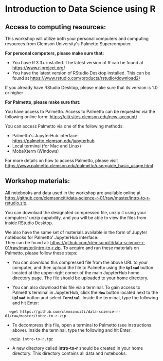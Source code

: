 # Introduction to Data Science using R

## Access to computing resources:

This workshop will utilize both your personal computers and computing resources from Clemson University's Palmetto Supercomputer.

**For personal computers, please make sure that:**

- You have R 3.3+ installed. The latest version of R can be found at https://www.r-project.org/
- You have the latest version of RStudio Desktop installed. This can be found at https://www.rstudio.com/products/rstudio/download2/

If you already have RStudio Desktop, please make sure that its version is 1.0 or higher

**For Palmetto, please make sure that:**

You have access to Palmetto. Access to Palmetto can be requested via the 
following online form: https://citi.sites.clemson.edu/new-account/

You can access Palmetto via one of the following methods:

- Palmetto's JupyterHub interface: https://palmetto.clemson.edu/jupyterhub
- Local terminal (for Mac and Linux)
- MobaXterm (Windows)

For more details on how to access Palmetto, please visit https://www.palmetto.clemson.edu/palmetto/userguide_basic_usage.html


## Workshop materials:

All notebooks and data used in the workshop are available online 
at https://github.com/clemsonciti/data-science-r-01/raw/master/intro-to-r-rstudio.zip. 

You can download the designated compressed file, unzip it using your computers' unzip capability, 
and you will be able to view the files from inside RStudio Desktop. 

We also have the same set of materials available in the form of Jupyter notebooks for Palmetto' JupyterHub interface.  
They can be found at: https://github.com/clemsonciti/data-science-r-01/raw/master/intro-to-r.zip. To acquire and run these
materials on Palmetto, please follow these steps:

- You can download this compressed file from the above URL to your computer, and then upload the file to Palmetto using the **`Upload`** button located at the upper-right corner of the main JupyterHub home directory page. The file should be uploaded to your home directory. 

- You can also download this file via a terminal. To gain access to Palmett's terminal in JupyterHub, click the **`New`** button located next to the **`Upload`** button and select **`Terminal`**. Inside the terminal, type the following and hit Enter:

```
  wget https://github.com/clemsonciti/data-science-r-01/raw/master/intro-to-r.zip
```

- To decompress this file, open a terminal to Palmetto (see instructions above). Inside the terminal, type the following and hit Enter:

```
  unzip intro-to-r.tgz
```

- A new directory called **intro-to-r** should be created in your home directory. This directory contains all data and notebooks. 
